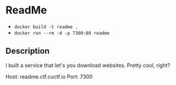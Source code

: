 # ReadMe

* `docker build -t readme .`
* `docker run --rm -d -p 7300:80 readme`

## Description

I built a service that let's you download websites. Pretty cool, right?

Host: readme.ctf.cuctf.io
Port: 7300
